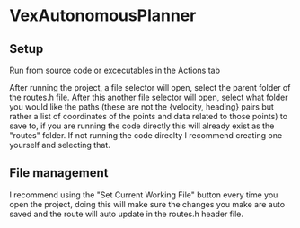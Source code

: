 # VexAutonomousPlanner

## Setup
Run from source code or excecutables in the Actions tab

After running the project, a file selector will open, select the parent folder of the routes.h file. After this another file selector will open, select what folder you would like the paths (these are not the {velocity, heading} pairs but rather a list of coordinates of the points and data related to those points) to save to, if you are running the code directly this will already exist as the "routes" folder. If not running the code direclty I recommend creating one yourself and selecting that.

## File management
I recommend using the "Set Current Working File" button every time you open the project, doing this will make sure the changes you make are auto saved and the route will auto update in the routes.h header file.
